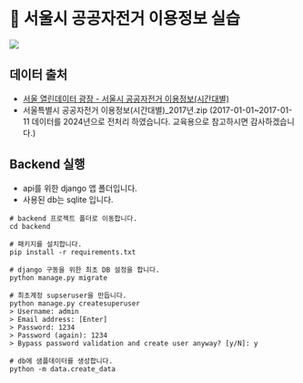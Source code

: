 # :bicyclist: 서울시 공공자전거 이용정보 실습

![](https://blog.kakaocdn.net/dn/32N09/btqwOA4U9in/uNZIaP2L8af84EnJS6KxF1/img.png)

## 데이터 출처

- [서울 열린데이터 광장 - 서울시 공공자전거 이용정보(시간대별)](http://data.seoul.go.kr/dataList/OA-15245/F/1/datasetView.do#)
- 서울특별시 공공자전거 이용정보(시간대별)_2017년.zip
  (2017-01-01~2017-01-11 데이터를 2024년으로 전처리 하였습니다. 교육용으로 참고하시면 감사하겠습니다.)



## Backend 실행

- api를 위한 django 앱 폴더입니다.
- 사용된 db는 sqlite 입니다.

```shell
# backend 프로젝트 폴더로 이동합니다.
cd backend

# 패키지를 설치합니다.
pip install -r requirements.txt

# django 구동을 위한 최초 DB 설정을 합니다.
python manage.py migrate

# 최초계정 supseruser을 만듭니다.
python manage.py createsuperuser
> Username: admin
> Email address: [Enter]
> Password: 1234
> Password (again): 1234
> Bypass password validation and create user anyway? [y/N]: y

# db에 샘플데이터를 생성합니다.
python -m data.create_data
```

